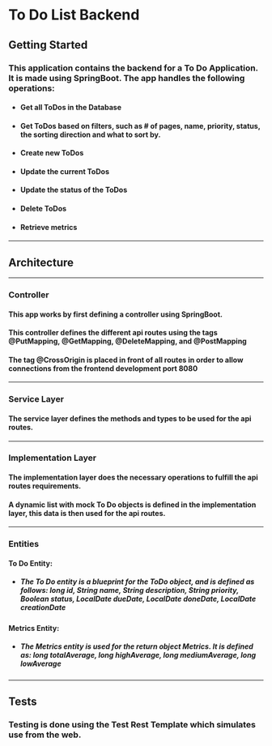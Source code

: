# To Do List Backend
## Getting Started
### This application contains the backend for a To Do Application. It is made using SpringBoot. The app handles the following operations:
- #### Get all ToDos in the Database
- #### Get ToDos based on filters, such as # of pages, name, priority, status, the sorting direction and what to sort by.
- #### Create new ToDos
- #### Update the current ToDos
- #### Update the status of the ToDos
- #### Delete ToDos
- #### Retrieve metrics

--- 

## Architecture

---

### Controller
#### This app works by first defining a controller using SpringBoot.
#### This controller defines the different api routes using the tags @PutMapping, @GetMapping, @DeleteMapping, and @PostMapping
#### The tag @CrossOrigin is placed in front of all routes in order to allow connections from the frontend development port 8080

---

### Service Layer
#### The service layer defines the methods and types to be used for the api routes.

---

### Implementation Layer
#### The implementation layer does the necessary operations to fulfill the api routes requirements.
#### A dynamic list with mock To Do objects is defined in the implementation layer, this data is then used for the api routes.

---

### Entities
#### To Do Entity:
- ##### The To Do entity is a blueprint for the ToDo object, and is defined as follows: long id, String name, String description, String priority, Boolean status, LocalDate dueDate, LocalDate doneDate, LocalDate creationDate
#### Metrics Entity:
- ##### The Metrics entity is used for the return object Metrics. It is defined as: long totalAverage, long highAverage, long mediumAverage, long lowAverage

---
## Tests
### Testing is done using the Test Rest Template which simulates use from the web.

